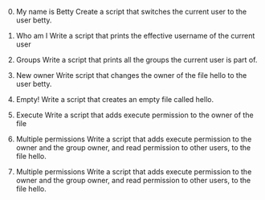 0. My name is Betty
Create a script that switches the current user to the user betty.

1. Who am I
Write a script that prints the effective username of the current user

2. Groups
Write a script that prints all the groups the current user is part of.

3. New owner
Write script that changes the owner of the file hello to the user betty.

4. Empty!
Write a script that creates an empty file called hello.

5. Execute
Write a script that adds execute permission to the owner of the file 

6. Multiple permissions
Write a script that adds execute permission to the owner and the group owner, and read permission to other users, to the file hello.

6. Multiple permissions
Write a script that adds execute permission to the owner and the group owner, and read permission to other users, to the file hello.
